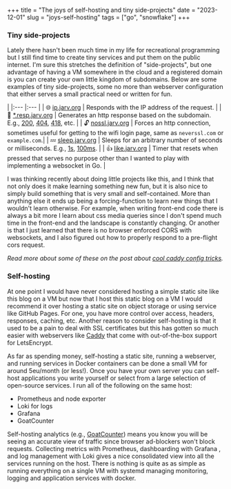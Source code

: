 +++
title = "The joys of self-hosting and tiny side-projects"
date = "2023-12-01"
slug = "joys-self-hosting"
tags = ["go", "snowflake"]
+++

<style>

div.proj table {
  border-collapse: collapse;
  width: 100%;
}
div.proj td {
  padding: 10px;
  text-align: center;
  vertical-align: top;
  border-bottom: 1px solid #000;
}
div.proj td:nth-child(odd) {
  border-right: 2px solid #000;
}
div.proj td:first-child {
  white-space: nowrap;
}
div.proj tr:last-child td {
  border-bottom: none;
}

</style>
### Tiny side-projects

Lately there hasn't been much time in my life for recreational programming but I still find time to create tiny services and put them on the public internet.
I'm sure this stretches the definition of "side-projects", but one advantage of having a VM somewhere in the cloud and a registered domain is you can create your own little kingdom of subdomains.
Below are some examples of tiny side-projects, some no more than webserver configuration that either serves a small practical need or written for fun.


<div class="proj">

|
|:--- |:--- |
| 🌐 [ip.jarv.org](//ip.jarv.org) | Responds with the IP address of the request. |
| 🤯 [\*.resp.jarv.org](//500.resp.jarv.org) | Generates an http response based on the subdomain. E.g., [200](//200.resp.jarv.org), [404](//404.resp.jarv.org), [418](//418.resp.jarv.org), etc. |
| 🔓 [nossl.jarv.org](//nossl.jarv.org) | Forces an http connection, sometimes useful for getting to the wifi login page, same as `neverssl.com` or `example.com`.|
| 💤 [sleep.jarv.org](//sleep.jarv.org) | Sleeps for an arbitrary number of seconds or milliseconds. E.g., [1s](//sleep.jarv.org/1), [100ms](//sleep.jarv.org/100ms). |
| 👍 [like.jarv.org](//like.jarv.org) | Timer that resets when pressed that serves no purpose other than I wanted to play with implementing a websocket in Go. |

</div>

I was thinking recently about doing little projects like this, and I think that not only does it make learning something new fun, but it is also nice to simply build something that is very small and self-contained.
More than anything else it ends up being a forcing-function to learn new things that I wouldn't learn otherwise.
For example, when writing front-end code there is always a bit more I learn about css media queries since I don't spend much time in the front-end and the landscape is constantly changing.
Or another is that I just learned that there is no browser enforced CORS with websockets, and I also figured out how to properly respond to a pre-flight cors request.

_Read more about some of these on the post about [cool caddy config tricks](/posts/cool-caddy-config-tricks/)._

### Self-hosting

At one point I would have never considered hosting a simple static site like this blog on a VM but now that I host this static blog on a VM I would recommend it over hosting a static site on object storage or using service like GitHub Pages.
For one, you have more control over access, headers, responses, caching, etc.
Another reason to consider self-hosting is that it used to be a pain to deal with SSL certificates but this has gotten so much easier with webservers like [Caddy](https://caddyserver.com/) that come with out-of-the-box support for LetsEncrypt.

As far as spending money, self-hosting a static site, running a webserver, and running services in Docker containers can be done a small VM for around 5eu/month (or less!).
Once you have your own server you can self-host applications you write yourself or select from a large selection of open-source services.
I run all of the following on the same host:

- Prometheus and node exporter
- Loki for logs
- Grafana
- GoatCounter

Self-hosting analytics (e.g., [GoatCounter](https://www.goatcounter.com)) means you know you will be seeing an accurate view of traffic since browser ad-blockers won't block requests.
Collecting metrics with Prometheus, dashboarding with Grafana , and log management with Loki gives a nice consolidated view into all the services running on the host.
There is nothing is quite as as simple as running everything on a single VM with systemd managing monitoring, logging and application services with docker.
